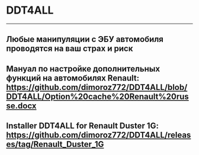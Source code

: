 # DDT4ALL
-----------------------------------------------------------------------------------------------------------------------------------------------------------
Любые манипуляции с ЭБУ автомобиля проводятся на ваш страх и риск
-----------------------------------------------------------------------------------------------------------------------------------------------------------
Мануал по настройке дополнительных функций на автомобилях Renault: https://github.com/dimoroz772/DDT4ALL/blob/DDT4ALL/Option%20cache%20Renault%20russe.docx
-----------------------------------------------------------------------------------------------------------------------------------------------------------
Installer DDT4ALL for Renault Duster 1G: https://github.com/dimoroz772/DDT4ALL/releases/tag/Renault_Duster_1G
-----------------------------------------------------------------------------------------------------------------------------------------------------------
